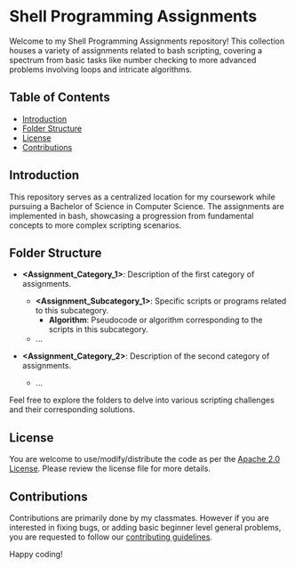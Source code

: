 # Shell Programming Assignments

Welcome to my Shell Programming Assignments repository! This collection houses a variety of assignments related to bash scripting, covering a spectrum from basic tasks like number checking to more advanced problems involving loops and intricate algorithms.

## Table of Contents

- [Introduction](#introduction)
- [Folder Structure](#folder-structure)
- [License](#license)
- [Contributions](#contributions)

## Introduction

This repository serves as a centralized location for my coursework while pursuing a Bachelor of Science in Computer Science. The assignments are implemented in bash, showcasing a progression from fundamental concepts to more complex scripting scenarios.

## Folder Structure

- **<Assignment_Category_1>**: Description of the first category of assignments.
  - **<Assignment_Subcategory_1>**: Specific scripts or programs related to this subcategory.
    - **Algorithm**: Pseudocode or algorithm corresponding to the scripts in this subcategory.
  - ...

- **<Assignment_Category_2>**: Description of the second category of assignments.
  - ...

Feel free to explore the folders to delve into various scripting challenges and their corresponding solutions.

## License

You are welcome to use/modify/distribute the code as per the [Apache 2.0 License](LICENSE). Please review the license file for more details.

## Contributions

Contributions are primarily done by my classmates. However if you are interested in fixing bugs, or adding basic beginner level general problems, you are requested to follow our [contributing guidelines](CONTRIBUTING.md).

Happy coding!
